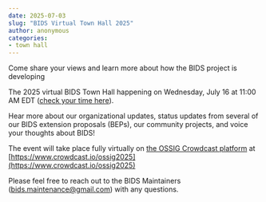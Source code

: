 ```yaml
---
date: 2025-07-03
slug: "BIDS Virtual Town Hall 2025"
author: anonymous
categories:
- town hall
---
```


Come share your views and learn more about how the BIDS project is developing

The 2025 virtual BIDS Town Hall happening on Wednesday, July 16 at 11:00 AM EDT ([check your time here](https://www.worldtimebuddy.com/event?lid=8,6,5,12&h=8&sts=29210820&sln=8-9&a=preview&c=1381)).

Hear more about our organizational updates, status updates from several of our BIDS extension proposals (BEPs), our community projects, and voice your thoughts about BIDS!

The event will take place fully virtually on [the OSSIG Crowdcast platform](https://www.crowdcast.io/ossig2025) at [https://www.crowdcast.io/ossig2025](https://www.crowdcast.io/ossig2025)

Please feel free to reach out to the BIDS Maintainers ([bids.maintenance@gmail.com](mailto:bids.maintenance@gmail.com)) with any questions.
